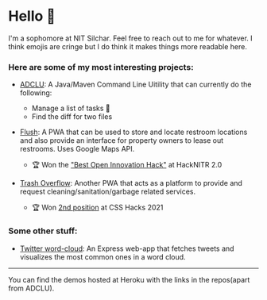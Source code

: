 # Hello 👋
I'm a sophomore at NIT Silchar. Feel free to reach out to me for whatever. I think emojis are cringe but I do think it makes things more readable here. 
### Here are some of my most interesting projects: 

* [ADCLU](https://github.com/AdityaKotari/ADCLU): A Java/Maven Command Line Uitility that can currently do the following:
  * Manage a list of tasks 📝
  * Find the diff for two files 


* [Flush](https://github.com/AdityaKotari/flush): A PWA that can be used to store and locate restroom locations and also provide an interface for property owners to lease out restrooms. Uses Google Maps API. 
  * 🏆 Won the ["Best Open Innovation Hack"](https://devfolio.co/submissions/flush-cde7) at HackNITR 2.0 

* [Trash Overflow](https://github.com/AdityaKotari/trash-overflow): Another PWA that acts as a platform to provide and request cleaning/sanitation/garbage related services.
  * 🏆 Won [2nd position](https://www.facebook.com/groups/186753138074295/permalink/4107101392706097/) at CSS Hacks 2021 
  
 ### Some other stuff: 
 
 * [Twitter word-cloud](https://github.com/AdityaKotari/twitter-wordcloud): An Express web-app that fetches tweets and visualizes the most common ones in a word cloud. 
---
You can find the demos hosted at Heroku with the links in the repos(apart from ADCLU). 
 
 


